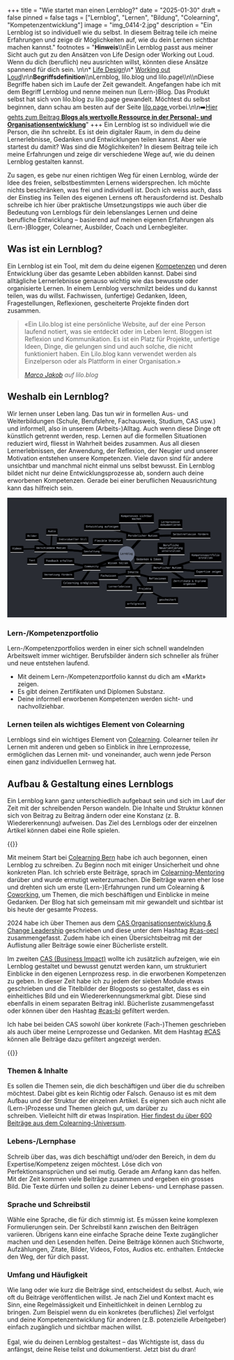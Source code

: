 +++
title = "Wie startet man einen Lernblog?"
date = "2025-01-30"
draft = false
pinned = false
tags = ["Lernblog", "Lernen", "Bildung", "Colearning", "Kompetenzentwicklung"]
image = "img_0414-2.jpg"
description = "Ein Lernblog ist so individuell wie du selbst. In diesem Beitrag teile ich meine Erfahrungen und zeige dir Möglichkeiten auf, wie du dein Lernen sichtbar machen kannst."
footnotes = "**Hinweis**\\\nEin Lernblog passt aus meiner Sicht auch gut zu den Ansätzen von Life Design oder Working out Loud. Wenn du dich (beruflich) neu ausrichten willst, könnten diese Ansätze spannend für dich sein. \n\n* [Life Design](https://www.lifedesignlab.ch)\n* [Working out Loud](https://www.workingoutloud.com)\n\n**Begriffsdefinition**\\\nLernblog, lilo.blog und lilo.page\\\n\\\nDiese Begriffe haben sich im Laufe der Zeit gewandelt. Angefangen habe ich mit dem Begriff Lernblog und nenne meinen nun (Lern-)Blog. Das Produkt selbst hat sich von lilo.blog zu lilo.page gewandelt. Möchtest du selbst beginnen, dann schau am besten auf der Seite [lilo.page ](https://www.lilo.page)vorbei.\n\n➡️[Hier gehts zum Beitrag **Blogs als wertvolle Ressource in der Personal- und Organisationsentwicklung**](https://www.bensblog.ch/blog-poe/)"
+++
Ein Lernblog ist so individuell wie die Person, die ihn schreibt. Es ist dein digitaler Raum, in dem du deine Lernerlebnisse, Gedanken und Entwicklungen teilen kannst. Aber wie startest du damit? Was sind die Möglichkeiten? In diesem Beitrag teile ich meine Erfahrungen und zeige dir verschiedene Wege auf, wie du deinen Lernblog gestalten kannst. 

Zu sagen, es gebe nur einen richtigen Weg für einen Lernblog, würde der Idee des freien, selbstbestimmten Lernens widersprechen. Ich möchte nichts beschränken, was frei und individuell ist. Doch ich weiss auch, dass der Einstieg ins Teilen des eigenen Lernens oft herausfordernd ist. Deshalb schreibe ich hier über praktische Umsetzungstipps wie auch über die Bedeutung von Lernblogs für dein lebenslanges Lernen und deine berufliche Entwicklung – basierend auf meinen eigenen Erfahrungen als (Lern-)Blogger, Colearner, Ausbilder, Coach und Lernbegleiter.

## Was ist ein Lernblog?

Ein Lernblog ist ein Tool, mit dem du deine eigenen [Kompetenzen](https://www.bensblog.ch/tags/kompetenzentwicklung/) und deren Entwicklung über das gesamte Leben abbilden kannst. Dabei sind alltägliche Lernerlebnisse genauso wichtig wie das bewusste oder organisierte Lernen. In einem Lernblog verschmilzt beides und du kannst teilen, was du willst. Fachwissen, (unfertige) Gedanken, Ideen, Fragestellungen, Reflexionen, gescheiterte Projekte finden dort zusammen.  

> «Ein Lilo.blog ist eine persönliche Website, auf der eine Person laufend notiert, was sie entdeckt oder im Leben lernt. Bloggen ist Reflexion und Kommunikation. Es ist ein Platz für Projekte, unfertige Ideen, Dinge, die gelungen sind und auch solche, die nicht funktioniert haben. Ein Lilo.blog kann verwendet werden als Einzelperson oder als Plattform in einer Organisation.» 
>
> *[Marco Jakob](https://www.marcojakob.blog) auf lilo.blog*

## Weshalb ein Lernblog?

Wir lernen unser Leben lang. Das tun wir in formellen Aus- und Weiterbildungen (Schule, Berufslehre, Fachausweis, Studium, CAS usw.) und informell, also in unserem (Arbeits-)Alltag. Auch wenn diese Dinge oft künstlich getrennt werden, resp. Lernen auf die formellen Situationen reduziert wird, fliesst in Wahrheit beides zusammen. Aus all diesen Lernerlebnissen, der Anwendung, der Reflexion, der Neugier und unserer Motivation entstehen unsere Kompetenzen. Viele davon sind für andere unsichtbar und manchmal nicht einmal uns selbst bewusst. Ein Lernblog bildet nicht nur deine Entwicklungsprozesse ab, sondern auch deine erworbenen Kompetenzen. Gerade bei einer beruflichen Neuausrichtung kann das hilfreich sein. 

![Mindmap: Erstellt aus diesem Blogbeitrag von claude.ai](mindmap.png)

### Lern-/Kompetenzportfolio

Lern-/Kompetenzportfolios werden in einer sich schnell wandelnden Arbeitswelt immer wichtiger. Berufsbilder ändern sich schneller als früher und neue entstehen laufend.

* Mit deinem Lern-/Kompetenzportfolio kannst du dich am «Markt» zeigen. 
* Es gibt deinen Zertifikaten und Diplomen Substanz. 
* Deine informell erworbenen Kompetenzen werden sicht- und nachvollziehbar. 

### Lernen teilen als wichtiges Element von Colearning

Lernblogs sind ein wichtiges Element von [Colearning](https://www.colearning.org). Colearner teilen ihr Lernen mit anderen und geben so Einblick in ihre Lernprozesse, ermöglichen das Lernen mit- und voneinander, auch wenn jede Person einen ganz individuellen Lernweg hat. 

## Aufbau & Gestaltung eines Lernblogs

Ein Lernblog kann ganz unterschiedlich aufgebaut sein und sich im Lauf der Zeit mit der schreibenden Person wandeln. Die Inhalte und Struktur können sich von Beitrag zu Beitrag ändern oder eine Konstanz (z. B. Wiedererkennung) aufweisen. Das Ziel des Lernblogs oder der einzelnen Artikel können dabei eine Rolle spielen. 

{{<box title="Mein eigener Weg in Kürze">}}

Mit meinem Start bei [Colearning Bern](https://www.colearningbern.ch) habe ich auch begonnen, einen Lernblog zu schreiben. Zu Beginn noch mit einiger Unsicherheit und ohne konkreten Plan. Ich schrieb erste Beiträge, sprach im [Colearning-Mentoring](https://www.bensblog.ch/tags/mentoring/) darüber und wurde ermutigt weiterzumachen. Die Beiträge waren eher lose und drehten sich um erste (Lern-)Erfahrungen rund um Colearning & [Coworking](https://www.bensblog.ch/tags/coworking/), um Themen, die mich beschäftigen und Einblicke in meine Gedanken. Der Blog hat sich gemeinsam mit mir gewandelt und sichtbar ist bis heute der gesamte Prozess. 

2024 habe ich über Themen aus dem [CAS Organisationsentwicklung & Change Leadership](https://ikf.ch/de/kurse/cas-organisationsentwicklung-und-change-leadership) geschrieben und diese unter dem Hashtag [\#cas-oecl](https://www.bensblog.ch/tags/cas-oecl/) zusammengefasst. Zudem habe ich einen Übersichtsbeitrag mit der Auflistung aller Beiträge sowie einer Bücherliste erstellt. 

Im zweiten [CAS (Business Impact)](https://ikf.ch/de/kurse/cas-business-impact?mid=DYN2-2409-ga&gad_source=1&gbraid=0AAAAA9SYav-vNDg2ek5lDkIKz1Dtulu6E&gclid=Cj0KCQiA4-y8BhC3ARIsAHmjC_EzfsKMw8HtUG0JH8yyzQ1jfuflFqMjoc-n7rpBwL58HLLfU-Yj_8MaAl5ZEALw_wcB) wollte ich zusätzlich aufzeigen, wie ein Lernblog gestaltet und bewusst genutzt werden kann, um strukturiert Einblicke in den eigenen Lernprozess resp. in die erworbenen Kompetenzen zu geben. In dieser Zeit habe ich zu jedem der sieben Module etwas geschrieben und die Titelbilder der Blogposts so gestaltet, dass es ein einheitliches Bild und ein Wiedererkennungsmerkmal gibt. Diese sind ebenfalls in einem separaten Beitrag inkl. Bücherliste zusammengefasst oder können über den Hashtag [\#cas-bi](https://www.bensblog.ch/tags/cas-bi/) gefiltert werden.

Ich habe bei beiden CAS sowohl über konkrete (Fach-)Themen geschrieben als auch über meine Lernprozesse und Gedanken. Mit dem Hashtag [\#CAS](https://www.bensblog.ch/tags/cas/) können alle Beiträge dazu gefiltert angezeigt werden.

{{</box>}}

### Themen & Inhalte

Es sollen die Themen sein, die dich beschäftigen und über die du schreiben möchtest. Dabei gibt es kein Richtig oder Falsch. Genauso ist es mit dem Aufbau und der Struktur der einzelnen Artikel. Es eignen sich auch nicht alle (Lern-)Prozesse und Themen gleich gut, um darüber zu schreiben. Vielleicht hilft dir etwas Inspiration. [Hier findest du über 600 Beiträge aus dem Colearning-Universum](https://colearningbern.lilo.land).

### Lebens-/Lernphase

Schreib über das, was dich beschäftigt und/oder den Bereich, in dem du Expertise/Kompetenz zeigen möchtest. Löse dich von Perfektionsansprüchen und sei mutig. Gerade am Anfang kann das helfen. Mit der Zeit kommen viele Beiträge zusammen und ergeben ein grosses Bild. Die Texte dürfen und sollen zu deiner Lebens- und Lernphase passen. 

### Sprache und Schreibstil

Wähle eine Sprache, die für dich stimmig ist. Es müssen keine komplexen Formulierungen sein. Der Schreibstil kann zwischen den Beiträgen variieren. Übrigens kann eine einfache Sprache deine Texte zugänglicher machen und den Lesenden helfen. Deine Beiträge können auch Stichworte, Aufzählungen, Zitate, Bilder, Videos, Fotos, Audios etc. enthalten. Entdecke den Weg, der für dich passt. 

### Umfang und Häufigkeit

Wie lang oder wie kurz die Beiträge sind, entscheidest du selbst. Auch, wie oft du Beiträge veröffentlichen willst. Je nach Ziel und Kontext macht es Sinn, eine Regelmässigkeit und Einheitlichkeit in deinen Lernblog zu bringen. Zum Beispiel wenn du ein konkretes (berufliches) Ziel verfolgst und deine Kompetenzentwicklung für anderen (z.B. potenzielle Arbeitgeber) einfach zugänglich und sichtbar machen willst.  \
\
Egal, wie du deinen Lernblog gestaltest – das Wichtigste ist, dass du anfängst, deine Reise teilst und dokumentierst. Jetzt bist du dran!